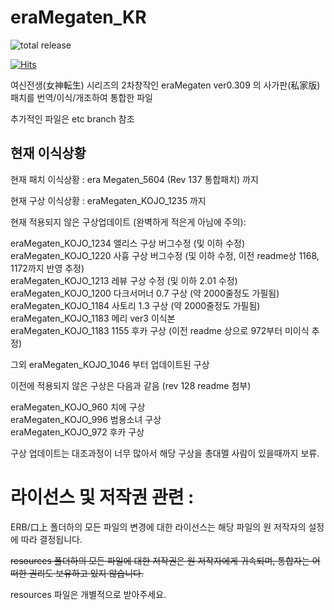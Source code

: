# eraMegaten_KR

![total release](https://img.shields.io/github/downloads/cobaltmist/eraMegaten_KR/total.svg)


[![Hits](https://hits.seeyoufarm.com/api/count/incr/badge.svg?url=https%3A%2F%2Fgithub.com%2Fcobaltmist%2FeraMegaten_KR&count_bg=%2379C83D&title_bg=%23555555&icon=&icon_color=%23E7E7E7&title=hits&edge_flat=false)](https://hits.seeyoufarm.com)


여신전생(女神転生) 시리즈의 2차창작인 eraMegaten ver0.309 의 사가판(私家版) 패치를 번역/이식/개조하여 통합한 파일

추가적인 파일은 etc branch 참조

현재 이식상황
-------------

현재 패치 이식상황 : era Megaten_5604 (Rev 137 통합패치) 까지

현재 구상 이식상황 : eraMegaten_KOJO_1235 까지

현재 적용되지 않은 구상업데이트 (완벽하게 적은게 아님에 주의):
   
eraMegaten_KOJO_1234 앨리스 구상 버그수정 (및 이하 수정)  
eraMegaten_KOJO_1220 사흉 구상 버그수정 (및 이하 수정, 이전 readme상 1168, 1172까지 반영 추정)  
eraMegaten_KOJO_1213 레뷰 구상 수정 (및 이하 2.01 수정)  
eraMegaten_KOJO_1200 다크서머너 0.7 구상 (약 2000줄정도 가필됨)  
eraMegaten_KOJO_1184 사토리 1.3 구상 (약 2000줄정도 가필됨)  
eraMegaten_KOJO_1183 메리 ver3 이식본  
eraMegaten_KOJO_1183 1155 후카 구상 (이전 readme 상으로 972부터 미이식 추정)  

그외 eraMegaten_KOJO_1046 부터 업데이트된 구상

이전에 적용되지 않은 구상은 다음과 같음 (rev 128 readme 첨부)

eraMegaten_KOJO_960 치에 구상  
eraMegaten_KOJO_996 범용소녀 구상  
eraMegaten_KOJO_972 후카 구상  



구상 업데이트는 대조과정이 너무 많아서 해당 구상을 총대멜 사람이 있을때까지 보류.


# 라이선스 및 저작권 관련 :

ERB/口上 폴더하의 모든 파일의 변경에 대한 라이선스는 해당 파일의 원 저작자의 설정에 따라 결정됩니다.

~~resources 폴더하의 모든 파일에 대한 저작권은 원 저작자에게 귀속되며, 통합자는 어떠한 권리도 보유하고 있지 않습니다.~~

resources 파일은 개별적으로 받아주세요.

